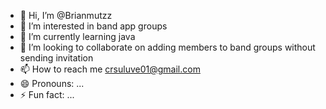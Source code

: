 - 👋 Hi, I’m @Brianmutzz
- 👀 I’m interested in band app groups 
- 🌱 I’m currently learning java
- 💞️ I’m looking to collaborate on adding members to band groups without sending invitation 
- 📫 How to reach me crsuluve01@gmail.com
- 😄 Pronouns: ...
- ⚡ Fun fact: ...

<!---
Brianmutzz/Brianmutzz is a ✨ special ✨ repository because its `README.md` (this file) appears on your GitHub profile.
You can click the Preview link to take a look at your changes.
--->

